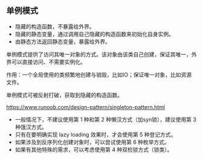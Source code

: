 ## 单例模式

- 隐藏的构造函数，不暴露给外界。
- 隐藏的静态变量，通过调用自己隐藏的构造函数来初始化自身实例。
- 由静态方法返回静态变量，暴露给外界。


单例模式提供了访问其唯一对象的方式。该对象由该类自己创建，保证其唯一，外界可以直接访问、不需要实例化。

作用：一个全局使用的类频繁地创建与销毁，比如IO；保证唯一对象，比如资源文件。

单例模式可被反射打破，获取到隐藏的构造函数。


https://www.runoob.com/design-pattern/singleton-pattern.html
- 一般情况下，不建议使用第 1 种和第 2 种懒汉方式（加syn锁），建议使用第 3 种饿汉方式。
- 只有在要明确实现 lazy loading 效果时，才会使用第 5 种登记方式。
- 如果涉及到反序列化创建对象时，可以尝试使用第 6 种枚举方式。
- 如果有其他特殊的需求，可以考虑使用第 4 种双检锁方式（锁类）。
